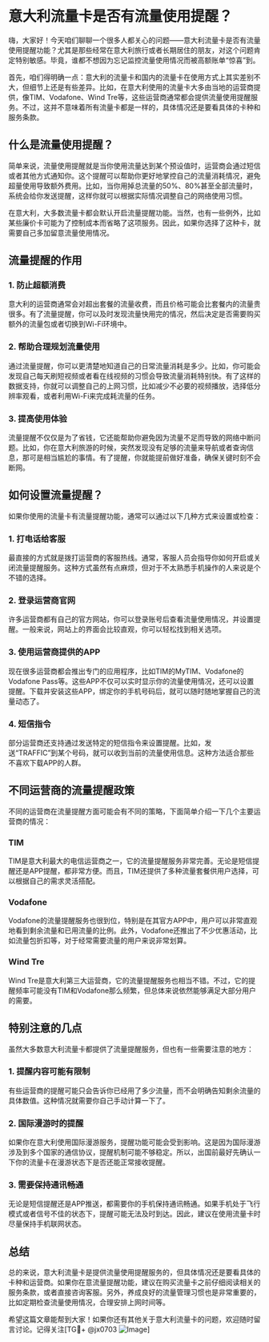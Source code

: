# 意大利流量卡是否有流量使用提醒？

嗨，大家好！今天咱们聊聊一个很多人都关心的问题——意大利流量卡是否有流量使用提醒功能？尤其是那些经常在意大利旅行或者长期居住的朋友，对这个问题肯定特别敏感。毕竟，谁都不想因为忘记监控流量使用情况而被高额账单“惊喜”到。

首先，咱们得明确一点：意大利的流量卡和国内的流量卡在使用方式上其实差别不大，但细节上还是有些差异。比如，在意大利使用的流量卡大多由当地的运营商提供，像TIM、Vodafone、Wind Tre等，这些运营商通常都会提供流量使用提醒服务。不过，这并不意味着所有流量卡都是一样的，具体情况还是要看具体的卡种和服务条款。

## 什么是流量使用提醒？

简单来说，流量使用提醒就是当你使用流量达到某个预设值时，运营商会通过短信或者其他方式通知你。这个提醒可以帮助你更好地掌控自己的流量消耗情况，避免超量使用导致额外费用。比如，当你用掉总流量的50%、80%甚至全部流量时，系统会给你发送提醒，这样你就可以根据实际情况调整自己的网络使用习惯。

在意大利，大多数流量卡都会默认开启流量提醒功能。当然，也有一些例外，比如某些廉价卡可能为了控制成本而省略了这项服务。因此，如果你选择了这种卡，就需要自己多加留意流量使用情况。

## 流量提醒的作用

### 1. 防止超额消费

意大利的运营商通常会对超出套餐的流量收费，而且价格可能会比套餐内的流量贵很多。有了流量提醒，你可以及时发现流量快用完的情况，然后决定是否需要购买额外的流量包或者切换到Wi-Fi环境中。

### 2. 帮助合理规划流量使用

通过流量提醒，你可以更清楚地知道自己的日常流量消耗是多少。比如，你可能会发现自己每天刷短视频或者看在线视频的习惯会导致流量消耗特别快。有了这样的数据支持，你就可以调整自己的上网习惯，比如减少不必要的视频播放，选择低分辨率观看，或者利用Wi-Fi来完成耗流量的任务。

### 3. 提高使用体验

流量提醒不仅仅是为了省钱，它还能帮助你避免因为流量不足而导致的网络中断问题。比如，你在意大利旅游的时候，突然发现没有足够的流量来导航或者查询信息，那可是相当尴尬的事情。有了提醒，你就能提前做好准备，确保关键时刻不会断网。

## 如何设置流量提醒？

如果你使用的流量卡有流量提醒功能，通常可以通过以下几种方式来设置或检查：

### 1. 打电话给客服

最直接的方式就是拨打运营商的客服热线。通常，客服人员会指导你如何开启或关闭流量提醒服务。这种方式虽然有点麻烦，但对于不太熟悉手机操作的人来说是个不错的选择。

### 2. 登录运营商官网

许多运营商都有自己的官方网站，你可以登录账号后查看流量使用情况，并设置提醒。一般来说，网站上的界面会比较直观，你可以轻松找到相关选项。

### 3. 使用运营商提供的APP

现在很多运营商都会推出专门的应用程序，比如TIM的MyTIM、Vodafone的Vodafone Pass等。这些APP不仅可以实时显示你的流量使用情况，还可以设置提醒。下载并安装这些APP，绑定你的手机号码后，就可以随时随地掌握自己的流量动态了。

### 4. 短信指令

部分运营商还支持通过发送特定的短信指令来设置提醒。比如，发送“TRAFFIC”到某个号码，就可以收到当前的流量使用信息。这种方法适合那些不喜欢下载APP的人群。

## 不同运营商的流量提醒政策

不同的运营商在流量提醒方面可能会有不同的策略，下面简单介绍一下几个主要运营商的情况：

### TIM

TIM是意大利最大的电信运营商之一，它的流量提醒服务非常完善。无论是短信提醒还是APP提醒，都非常方便。而且，TIM还提供了多种流量套餐供用户选择，可以根据自己的需求灵活搭配。

### Vodafone

Vodafone的流量提醒服务也很到位，特别是在其官方APP中，用户可以非常直观地看到剩余流量和已用流量的比例。此外，Vodafone还推出了不少优惠活动，比如流量包折扣等，对于经常需要流量的用户来说非常划算。

### Wind Tre

Wind Tre是意大利第三大运营商，它的流量提醒服务也相当不错。不过，它的提醒频率可能没有TIM和Vodafone那么频繁，但总体来说依然能够满足大部分用户的需要。

## 特别注意的几点

虽然大多数意大利流量卡都提供了流量提醒服务，但也有一些需要注意的地方：

### 1. 提醒内容可能有限制

有些运营商的提醒可能只会告诉你已经用了多少流量，而不会明确告知剩余流量的具体数值。这种情况就需要你自己手动计算一下了。

### 2. 国际漫游时的提醒

如果你在意大利使用国际漫游服务，提醒功能可能会受到影响。这是因为国际漫游涉及到多个国家的通信协议，提醒机制可能不够稳定。所以，出国前最好先确认一下你的流量卡在漫游状态下是否还能正常接收提醒。

### 3. 需要保持通讯畅通

无论是短信提醒还是APP推送，都需要你的手机保持通讯畅通。如果手机处于飞行模式或者信号不佳的状态下，提醒可能无法及时到达。因此，建议在使用流量卡时尽量保持手机联网状态。

## 总结

总的来说，意大利流量卡是提供流量使用提醒服务的，但具体情况还是要看具体的卡种和运营商。如果你在意流量提醒功能，建议在购买流量卡之前仔细阅读相关的服务条款，或者直接咨询客服。另外，养成良好的流量管理习惯也是非常重要的，比如定期检查流量使用情况，合理安排上网时间等。

希望这篇文章能帮到大家！如果你还有其他关于意大利流量卡的问题，欢迎随时留言讨论。记得关注[TG💪+ @jx0703 ![Image](https://github.com/user-attachments/assets/dbca1d08-cadb-493c-b0ec-ad6f7a83f270)]